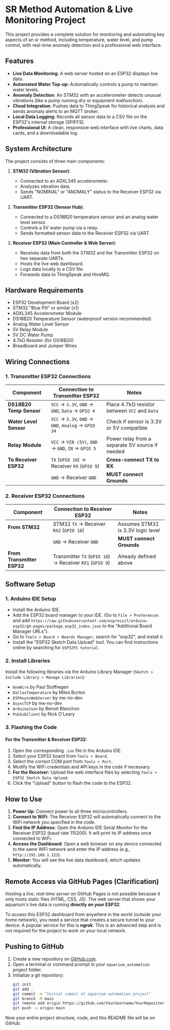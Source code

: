 # SR Method Automation & Live Monitoring Project

This project provides a complete solution for monitoring and automating key aspects of an sr method, including temperature, water level, and pump control, with real-time anomaly detection and a professional web interface.

## Features

-   **Live Data Monitoring**: A web server hosted on an ESP32 displays live data.
-   **Automated Water Top-up**: Automatically controls a pump to maintain water levels.
-   **Anomaly Detection**: An STM32 with an accelerometer detects unusual vibrations (like a pump running dry or equipment malfunction).
-   **Cloud Integration**: Pushes data to ThingSpeak for historical analysis and sends anomaly alerts to an MQTT broker.
-   **Local Data Logging**: Records all sensor data to a CSV file on the ESP32's internal storage (SPIFFS).
-   **Professional UI**: A clean, responsive web interface with live charts, data cards, and a downloadable log.

## System Architecture

The project consists of three main components:

1.  **STM32 (Vibration Sensor)**:
    -   Connected to an ADXL345 accelerometer.
    -   Analyzes vibration data.
    -   Sends "NOMINAL" or "ANOMALY" status to the Receiver ESP32 via UART.

2.  **Transmitter ESP32 (Sensor Hub)**:
    -   Connected to a DS18B20 temperature sensor and an analog water level sensor.
    -   Controls a 5V water pump via a relay.
    -   Sends formatted sensor data to the Receiver ESP32 via UART.

3.  **Receiver ESP32 (Main Controller & Web Server)**:
    -   Receives data from both the STM32 and the Transmitter ESP32 on two separate UARTs.
    -   Hosts the live web dashboard.
    -   Logs data locally to a CSV file.
    -   Forwards data to ThingSpeak and HiveMQ.

## Hardware Requirements

-   ESP32 Development Board (x2)
-   STM32 "Blue Pill" or similar (x1)
-   ADXL345 Accelerometer Module
-   DS18B20 Temperature Sensor (waterproof version recommended)
-   Analog Water Level Sensor
-   5V Relay Module
-   5V DC Water Pump
-   4.7kΩ Resistor (for DS18B20)
-   Breadboard and Jumper Wires

## Wiring Connections

### 1. Transmitter ESP32 Connections

| Component                | Connection to Transmitter ESP32          | Notes                                     |
| ------------------------ | ---------------------------------------- | ----------------------------------------- |
| **DS18B20 Temp Sensor**  | `VCC` -> `3.3V`, `GND` -> `GND`, `Data` -> `GPIO 4` | Place 4.7kΩ resistor between `VCC` and `Data` |
| **Water Level Sensor**   | `VCC` -> `3.3V`, `GND` -> `GND`, `Analog` -> `GPIO 34` | Check if sensor is 3.3V or 5V compatible |
| **Relay Module**         | `VCC` -> `VIN (5V)`, `GND` -> `GND`, `IN` -> `GPIO 5` | Power relay from a separate 5V source if needed |
| **To Receiver ESP32**    | `TX` (`GPIO 10`) -> Receiver `RX` (`GPIO 9`)   | **Cross-connect TX to RX**            |
|                          | `GND` -> Receiver `GND`                  | **MUST connect Grounds**                  |

### 2. Receiver ESP32 Connections

| Component                | Connection to Receiver ESP32              | Notes                                 |
| ------------------------ | ----------------------------------------- | ------------------------------------- |
| **From STM32**           | STM32 `TX` -> Receiver `RX2` (`GPIO 16`)  | Assumes STM32 is 3.3V logic level     |
|                          | `GND` -> Receiver `GND`                   | **MUST connect Grounds**              |
| **From Transmitter ESP32** | Transmitter `TX` (`GPIO 10`) -> Receiver `RX1` (`GPIO 9`) | Already defined above |

## Software Setup

### 1. Arduino IDE Setup

-   Install the Arduino IDE.
-   Add the ESP32 board manager to your IDE. (Go to `File > Preferences` and add `https://raw.githubusercontent.com/espressif/arduino-esp32/gh-pages/package_esp32_index.json` to the "Additional Board Manager URLs").
-   Go to `Tools > Board > Boards Manager`, search for "esp32", and install it.
-   Install the "ESP32 Sketch Data Upload" tool. You can find instructions online by searching for `ESP32FS tutorial`.

### 2. Install Libraries

Install the following libraries via the Arduino Library Manager (`Sketch > Include Library > Manage Libraries`):

-   `OneWire` by Paul Stoffregen
-   `DallasTemperature` by Miles Burton
-   `ESPAsyncWebServer` by me-no-dev
-   `AsyncTCP` by me-no-dev
-   `ArduinoJson` by Benoit Blanchon
-   `PubSubClient` by Nick O'Leary

### 3. Flashing the Code

#### For the Transmitter & Receiver ESP32:

1.  Open the corresponding `.ino` file in the Arduino IDE.
2.  Select your ESP32 board from `Tools > Board`.
3.  Select the correct COM port from `Tools > Port`.
4.  Modify the WiFi credentials and API keys in the code if necessary.
5.  **For the Receiver:** Upload the web interface files by selecting `Tools > ESP32 Sketch Data Upload`.
6.  Click the "Upload" button to flash the code to the ESP32.

## How to Use

1.  **Power Up**: Connect power to all three microcontrollers.
2.  **Connect to WiFi**: The Receiver ESP32 will automatically connect to the WiFi network you specified in the code.
3.  **Find the IP Address**: Open the Arduino IDE Serial Monitor for the Receiver ESP32 (baud rate 115200). It will print its IP address once connected to WiFi.
4.  **Access the Dashboard**: Open a web browser on any device connected to the same WiFi network and enter the IP address (e.g., `http://192.168.1.123`).
5.  **Monitor**: You will see the live data dashboard, which updates automatically.

## Remote Access via GitHub Pages (Clarification)

Hosting a *live, real-time server* on GitHub Pages is not possible because it only hosts static files (HTML, CSS, JS). The web server that shows your aquarium's live data is running **directly on your ESP32**.

To access this ESP32 dashboard from anywhere in the world (outside your home network), you need a service that creates a secure tunnel to your device. A popular service for this is **ngrok**. This is an advanced step and is not required for the project to work on your local network.

## Pushing to GitHub

1.  Create a new repository on [GitHub.com](https://github.com).
2.  Open a terminal or command prompt in your `aquarium_automation` project folder.
3.  Initialize a git repository:
    ```bash
    git init
    git add .
    git commit -m "Initial commit of aquarium automation project"
    git branch -M main
    git remote add origin https://github.com/YourUsername/YourRepositoryName.git
    git push -u origin main
    ```

Now your entire project structure, code, and this README file will be on GitHub.
